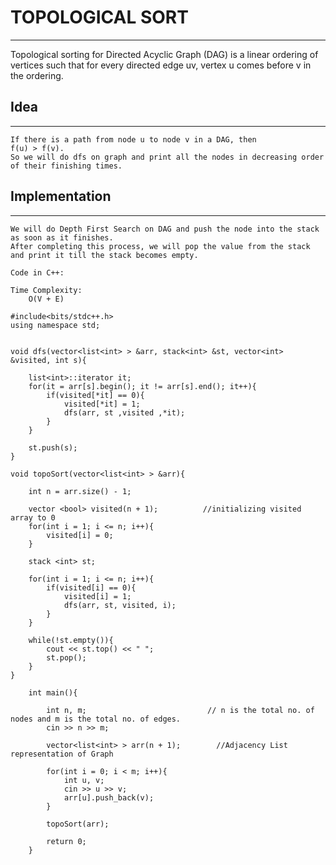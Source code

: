 # TOPOLOGICAL SORT
---

Topological sorting for Directed Acyclic Graph (DAG) is a linear ordering of vertices such that for every directed edge uv, vertex u comes before v in the ordering. 

## Idea
---

    If there is a path from node u to node v in a DAG, then 
    f(u) > f(v).
    So we will do dfs on graph and print all the nodes in decreasing order of their finishing times.

## Implementation
---

    We will do Depth First Search on DAG and push the node into the stack as soon as it finishes.
    After completing this process, we will pop the value from the stack and print it till the stack becomes empty. 

    Code in C++:

    Time Complexity:
        O(V + E)

```
#include<bits/stdc++.h>
using namespace std;


void dfs(vector<list<int> > &arr, stack<int> &st, vector<int> &visited, int s){
    
    list<int>::iterator it;
    for(it = arr[s].begin(); it != arr[s].end(); it++){
        if(visited[*it] == 0){
            visited[*it] = 1;
            dfs(arr, st ,visited ,*it);
        }
    }

    st.push(s);
}

void topoSort(vector<list<int> > &arr){

    int n = arr.size() - 1;

    vector <bool> visited(n + 1);          //initializing visited array to 0
    for(int i = 1; i <= n; i++){
        visited[i] = 0;
    }

    stack <int> st;

    for(int i = 1; i <= n; i++){
        if(visited[i] == 0){
            visited[i] = 1;
            dfs(arr, st, visited, i);
        }
    }

    while(!st.empty()){
        cout << st.top() << " ";
        st.pop();        
    }
}

    int main(){

        int n, m;                           // n is the total no. of nodes and m is the total no. of edges.              
        cin >> n >> m;

        vector<list<int> > arr(n + 1);        //Adjacency List representation of Graph

        for(int i = 0; i < m; i++){
            int u, v;
            cin >> u >> v;
            arr[u].push_back(v);
        }

        topoSort(arr);

        return 0;
    }

```